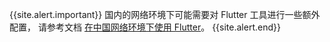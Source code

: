 {{site.alert.important}}
  国内的网络环境下可能需要对 Flutter 工具进行一些额外配置，
  请参考文档 [在中国网络环境下使用 Flutter][using Flutter in China]。
{{site.alert.end}}

[using Flutter in China]: {{site.main-url}}/community/china
